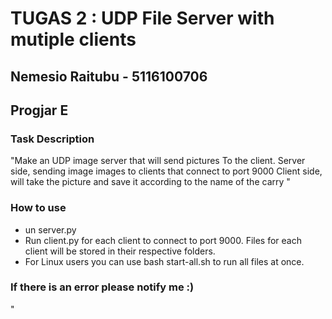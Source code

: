 # TUGAS 2 : UDP File Server with mutiple clients
## Nemesio Raitubu - 5116100706
## Progjar E

### Task Description
"Make an UDP image server that will send pictures
To the client.
Server side, sending image images to clients that connect to port 9000
Client side, will take the picture and save it according to the name of the carry "
### How to use
- un server.py
- Run client.py for each client to connect to port 9000. Files for each client will be stored in their respective folders.
- For Linux users you can use bash start-all.sh to run all files at once.

### If there is an error please notify me :)
"